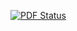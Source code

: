[![PDF Status](https://www.sharelatex.com/github/repos/MIT-Informatics/mex-open-map/builds/latest/badge.svg)](https://www.sharelatex.com/github/repos/MIT-Informatics/mex-open-map/builds/latest/output.pdf)
